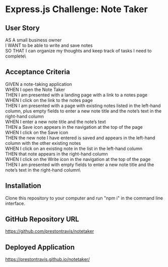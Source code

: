 # Express.js Challenge: Note Taker

## User Story  
AS A small business owner\
I WANT to be able to write and save notes\
SO THAT I can organize my thoughts and keep track of tasks I need to complete\

## Acceptance Criteria  
GIVEN a note-taking application\
WHEN I open the Note Taker\
THEN I am presented with a landing page with a link to a notes page\
WHEN I click on the link to the notes page\
THEN I am presented with a page with existing notes listed in the left-hand column, plus empty fields to enter a new note title and the note’s text in the right-hand column\
WHEN I enter a new note title and the note’s text\
THEN a Save icon appears in the navigation at the top of the page\
WHEN I click on the Save icon\
THEN the new note I have entered is saved and appears in the left-hand column with the other existing notes\
WHEN I click on an existing note in the list in the left-hand column\
THEN that note appears in the right-hand column\
WHEN I click on the Write icon in the navigation at the top of the page\
THEN I am presented with empty fields to enter a new note title and the note’s text in the right-hand column\

## Installation
Clone this repository to your computer and run "npm i" in the command line interface.

## GitHub Repository URL  
https://github.com/prestontravis/notetaker

## Deployed Application
https://prestontravis.github.io/notetaker/
